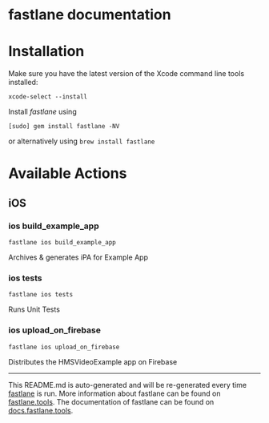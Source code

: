 fastlane documentation
================
# Installation

Make sure you have the latest version of the Xcode command line tools installed:

```
xcode-select --install
```

Install _fastlane_ using
```
[sudo] gem install fastlane -NV
```
or alternatively using `brew install fastlane`

# Available Actions
## iOS
### ios build_example_app
```
fastlane ios build_example_app
```
Archives & generates iPA for Example App
### ios tests
```
fastlane ios tests
```
Runs Unit Tests
### ios upload_on_firebase
```
fastlane ios upload_on_firebase
```
Distributes the HMSVideoExample app on Firebase

----

This README.md is auto-generated and will be re-generated every time [fastlane](https://fastlane.tools) is run.
More information about fastlane can be found on [fastlane.tools](https://fastlane.tools).
The documentation of fastlane can be found on [docs.fastlane.tools](https://docs.fastlane.tools).
